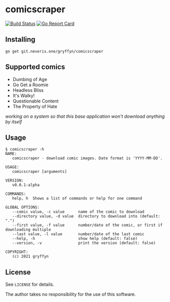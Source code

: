 # comicscraper
[![Build Status](https://ci.neveris.one/api/badges/gryffyn/comicscraper/status.svg?ref=refs/heads/main)](https://ci.neveris.one/gryffyn/comicscraper)
[![Go Report Card](https://goreportcard.com/badge/git.neveris.one/gryffyn/comicscraper)](https://goreportcard.com/report/git.neveris.one/gryffyn/comicscraper)
## Installing

`go get git.neveris.one/gryffyn/comicscraper`

## Supported comics

- Dumbing of Age
- Go Get a Roomie
- Headless Bliss
- It's Walky!
- Questionable Content
- The Property of Hate

*working on a system so that this base application won't download anything by itself*

## Usage

```
§ comicscraper -h
NAME:
   comicscraper - download comic images. Date format is 'YYYY-MM-DD'.

USAGE:
   comicscraper [arguments]

VERSION:
   v0.0.1-alpha

COMMANDS:
   help, h  Shows a list of commands or help for one command

GLOBAL OPTIONS:
   --comic value, -c value      name of the comic to download
   --directory value, -d value  directory to download into (default: ".")
   --first value, -f value      number/date of the comic, or first if downloading multiple
   --last value, -l value       number/date of the last comic
   --help, -h                   show help (default: false)
   --version, -v                print the version (default: false)

COPYRIGHT:
   (c) 2021 gryffyn
```

## License
See `LICENSE` for details.

The author takes no responsibility for the use of this software.